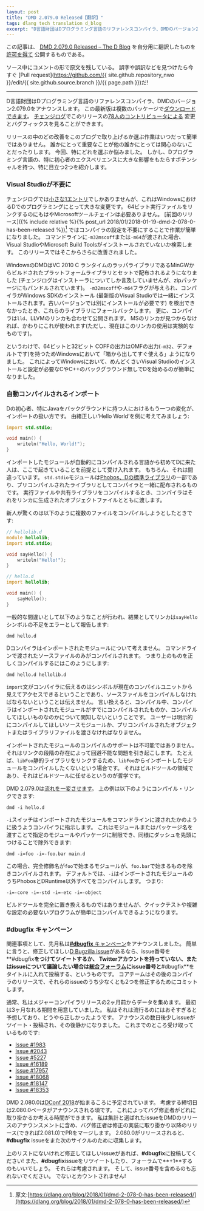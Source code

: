 ```yaml
---
layout: post
title: "DMD 2.079.0 Released【翻訳】"
tags: dlang tech translation d_blog
excerpt: "D言語財団はDプログラミング言語のリファレンスコンパイラ、DMDのバージョン2.079.0をアナウンスします。 "
---
```


この記事は、
[DMD 2.079.0 Released – The D Blog](https://dlang.org/blog/2018/03/03/dmd-2-079-0-released/)
を自分用に翻訳したものを
[許可を得て](http://dlang.org/blog/2017/06/16/life-in-the-fast-lane/#comment-1631)
公開するものである。

ソース中にコメントの形で原文を残している。
誤字や誤訳などを見つけたら今すぐ
[Pull request](https://github.com/{{ site.github.repository_nwo }}/edit/{{ site.github.source.branch }}/{{ page.path }})だ!

---

<!-- The D Language Foundation is happy to announce version 2.079.0 of DMD, the reference compiler for the D programming language. This latest version [is available for download](https://dlang.org/download.html) in multiple packages. [The changelog](https://dlang.org/changelog/2.079.0.html) details the changes and bugfixes that were the product of [78 contributors](https://dlang.org/changelog/2.079.0.html#contributors) for this release. -->

D言語財団はDプログラミング言語のリファレンスコンパイラ、DMDのバージョン2.079.0をアナウンスします。
この最新版は複数のパッケージで[ダウンロードできます](https://dlang.org/download.html)。
[チェンジログ](https://dlang.org/changelog/2.079.0.html)でこのリリースの[78人のコントリビュータによる](https://dlang.org/changelog/2.079.0.html#contributors)
変更とバグフィックスを見ることができます。

<!-- It’s not always easy to choose which enhancements or changes from a release to highlight on the blog. What’s important to some will elicit a shrug from others. This time, there’s so much to choose from that my head is spinning. But two in particular stand out as having the potential to result in a significant impact on the D programming experience, especially for those who are new to the language. -->

リリースの中のどの改善をこのブログで取り上げるか選ぶ作業はいつだって簡単ではありません。
誰かにとって重要なことが他の誰かにとっては関心のないことだったりします。
今回、特にどれを選ぶか悩みました。
しかし、Dプログラミング言語の、特に初心者のエクスペリエンスに大きな影響をもたらすポテンシャルを持つ、特に目立つ2つを紹介します。

<!-- ### No Visual Studio required -->

### Visual Studioが不要に

<!-- Although it has only [a small entry](https://dlang.org/changelog/2.079.0.html#lld_mingw) in the changelog, this is a very big deal for programming in D on Windows: the Microsoft toolchain is no longer required to link 64-bit executables. The [previous release](https://dlang.org/blog/2018/01/04/dmd-2-078-0-has-been-released/) made things easier by eliminating the need to configure the compiler; it now searches for a Visual Studio or Microsoft Build Tools installation when either `-m32mscoff` or `-m64` are passed on the command line. This release goes much further. -->

チェンジログでは[小さな1エントリ](https://dlang.org/changelog/2.079.0.html#lld_mingw)でしかありませんが、これはWindowsにおけるDでのプログラミングにとって大きな変更です。
64ビット実行ファイルをリンクするのにもはやMicrosoftツールチェインは必要ありません。
[前回のリリース]({% include relative %}{% post_url 2018/01/2018-01-19-dmd-2-078-0-has-been-released %})[^1]
ではコンパイラの設定を不要にすることで作業が簡単になりました。
コマンドラインに`-m32mscoff`または`-m64`が渡された場合、Visual StudioやMicrosoft Build Toolsがインストールされていないか検索します。
このリリースではそこからさらに改善されました。

[^1]: 原文:[https://dlang.org/blog/2018/01/dmd-2-078-0-has-been-released/](https://dlang.org/blog/2018/01/dmd-2-078-0-has-been-released/)

<!-- DMD on Windows now ships with a set of platform libraries built from the MinGW definitions and a wrapper library for the VC 2010 C runtime (the changelog only mentions the installer, but this is all bundled in the zip package as well). When given the `-m32mscoff` or `-m64` flags, if the compiler fails to find a Windows SDK installation (which comes installed with newer versions of Visual Studio – with older versions it must be installed separately), it will fallback on these libraries. Moreover, the compiler now ships with `lld`, the LLVM linker. If it fails to find the MS linker, this will be used instead (note, however, that the use of this linker is currently considered experimental). -->

WindowsのDMDはVC 2010 C ランタイムのラッパライブラリであるMinGWからビルドされたプラットフォームライブラリとセットで配布されるようになりました
(チェンジログはインストーラについてしか言及していませんが、zipパッケージにもバンドルされています)。
`-m32mscoff`や`-m64`フラグが与えられ、コンパイラがWindows SDKのインストール
(最新版のVisual Studioでは一緒にインストールされます。古いバージョンでは別にインストールが必要です)
を検出できなかったとき、これらのライブラリにフォールバックします。
更に、コンパイラは`lld`、LLVMのリンカも合わせて公開されます。
MSのリンカが見つからなければ、かわりにこれが使われます(ただし、現在はこのリンカの使用は実験的なものです)。

<!-- So the 64-bit and 32-bit COFF output is now an out-of-the-box experience on Windows, as it has always been with the OMF output (`-m32`, which is the default). This should make things a whole lot easier for those coming to D without a C or C++ background on Windows, for some of whom the need to install and configure Visual Studio has been a source of pain. -->

というわけで、64ビットと32ビット COFFの出力はOMFの出力(`-m32`、デフォルトです)を持つためWindowsにおいて「箱から出してすぐ使える」ようになりました。
これによってWindowsにおいて、めんどくさいVisual Studioのインストールと設定が必要なCやC++のバックグラウンド無しでDを始めるのが簡単になりました。

<!-- ### Automatically compiled imports -->

### 自動コンパイルされるインポート

<!-- Another trigger for some new D users, particularly those coming from a mostly Java background, has been the way imports are handled. Consider the venerable ‘Hello World’ example: -->

Dの初心者、特にJavaをバックグラウンドに持つ人におけるもう一つの変化が、インポートの扱い方です。
由緒正しい‘Hello World’を例に考えてみましょう:

```d
import std.stdio;

void main() {
    writeln("Hello, World!");
}
```

<!-- Someone coming to D for the first time from a language that automatically compiles imported modules could be forgiven for assuming that’s what’s happening here. Of course, that’s not the case. The `std.stdio` module is part of [Phobos, the D standard library](https://dlang.org/phobos/index.html), which ships with the compiler as a precompiled library. When compiling an executable or shared library, the compiler passes it on to the linker along any generated object files. -->

インポートしたモジュールが自動的にコンパイルされる言語から初めてDに来た人は、ここで起きていることを前提として受け入れます。
もちろん、それは間違っています。
`std.stdio`モジュールは[Phobos、Dの標準ライブラリ](https://dlang.org/phobos/index.html)の一部であり、プリコンパイルされたライブラリとしてコンパイラと一緒に配布されるものです。
実行ファイルや共有ライブラリをコンパイルするとき、コンパイラはそれをリンカに生成されたオブジェクトファイルとともに渡します。

<!-- The surprise comes when that same newcomer attempts to compile multiple files, such as: -->

新人が驚くのは以下のように複数のファイルをコンパイルしようとしたときです:

```d
// hellolib.d
module hellolib;
import std.stdio;

void sayHello() {
    writeln("Hello!");
}

// hello.d
import hellolib;

void main() {
    sayHello();
}
```


<!-- The common mistake is to do this, which results in a linker error about the missing `sayHello` symbol: -->

一般的な間違いとして以下のようなことが行われ、結果としてリンカは`sayHello`シンボルの不足をエラーとして報告します:

```
dmd hello.d
```

<!-- D compilers have never considered imported modules for compilation. Only source files passed on the command line are actually compiled. So the proper way to compile the above is like so: -->

Dコンパイラはインポートされたモジュールについて考えません。
コマンドラインで渡されたソースファイルのみがコンパイルされます。
つまり上のものを正しくコンパイルするにはこのようにします:

```
dmd hello.d hellolib.d
```

<!-- The `import` statement informs the compiler which symbols are visible and accessible in the current compilation unit, not which source files should be compiled. In other words, during compilation, the compiler doesn’t care whether imported modules have already been compiled or are intended to be compiled. The user must explicitly pass either all source modules intended for compilation on the command line, or their precompiled object or library files for linking. -->

`import`文がコンパイラに伝えるのはシンボルが現在のコンパイルユニットから見えてアクセスできるということであり、ソースファイルをコンパイルしなければならないということは伝えません。
言い換えると、コンパイル中、コンパイラはインポートされたモジュールがすでにコンパイルされたものか、コンパイルしてほしいものなのかについて関知しないということです。
ユーザーは明示的にコンパイルしてほしいソースモジュールか、プリコンパイルされたオブジェクトまたはライブラリファイルを渡さなければなりません。

<!-- It’s not that adding support for compiling imported modules is impossible. It’s that doing so comes with some configuration issues that are unavoidable thanks to the link step. For example, you don’t want to compile imported modules from `libFoo` when you’re already linking with the `libFoo` static library. This is getting into the realm of build tools, and so the philosophy has been to leave it up to build tools to handle. -->

インポートされたモジュールのコンパイルのサポートは不可能ではありません。
それはリンクの段階の存在によって回避不能な問題を引き起こします。
たとえば、`libFoo`静的ライブラリをリンクするため、`libFoo`からインポートしたモジュールをコンパイルしたくないという場合です。
それはビルドツールの領域であり、それはビルドツールに任せるというのが哲学です。

<!-- DMD 2.079.0 [changes the game](https://dlang.org/changelog/2.079.0.html#includeimports). Now, the above example can be compiled and linked like so: -->

DMD 2.079.0は[流れを一変させます](https://dlang.org/changelog/2.079.0.html#includeimports)。
上の例は以下のようにコンパイル・リンクできます:

```
dmd -i hello.d
```

<!-- The `-i` switch tells the compiler to treat imported modules as if they were passed on the command line. It can be limited to specific modules or packages by passing a module or package name, and the same can be excluded by preceding the name with a dash, e.g.: -->

`-i`スイッチはインポートされたモジュールをコマンドラインに渡されたかのように扱うようコンパイラに指示します。
これはモジュールまたはパッケージ名を渡すことで指定のモジュールやパッケージに制限でき、同様にダッシュを先頭につけることで除外できます:


```
dmd -i=foo -i=-foo.bar main.d
```

<!-- Here, any imported module whose fully-qualified name starts `foo` will be compiled, unless the name starts with `foo.bar`. By default, `-i` means to compile all imported modules except for those from Phobos and DRuntime, i.e.: -->

この場合、完全修飾名が`foo`で始まるモジュールが、`foo.bar`で始まるものを除きコンパイルされます。
デフォルトでは、`-i`はインポートされたモジュールのうちPhobosとDRuntime以外すべてをコンパイルします。
つまり:

```
-i=-core -i=-std -i=-etc -i=-object
```

<!-- While this is no substitute for a full on build tool, it makes quick tests and programs with no complex configuration requirements much easier to compile. -->

ビルドツールを完全に置き換えるものではありませんが、クイックテストや複雑な設定の必要ないプログラムが簡単にコンパイルできるようになります。

<!-- ### The #dbugfix Campaign -->

### #dbugfix キャンペーン

<!-- On a related note, last month I announced the [**#dbugfix** Campaign](https://dlang.org/blog/2018/02/03/the-dbugfix-campaign/). The short of it is, if there’s a [D Bugzilla issue](https://issues.dlang.org/) you’d really like to see fixed, tweet the issue number along with **#dbugfix**, or, if you don’t have a Twitter account or you’d like to have a discussion about the issue, make a post in [the General forum](https://forum.dlang.org/group/general) with the issue number and **#dbugfix** in the title. The core team will commit to fixing at least two of those issues for a subsequent compiler release. -->

関連事項として、先月私は[**#dbugfix** キャンペーン](https://dlang.org/blog/2018/02/03/the-dbugfix-campaign/)をアナウンスしました。
簡単に言うと、修正してほしい[D Bugzilla issue](https://issues.dlang.org/)があるなら、issue番号を**#dbugfix**をつけてツイートするか、
Twitterアカウントを持っていない、またはissueについて議論したい場合は[総合フォーラム](https://forum.dlang.org/group/general)にissue番号と**#dbugfix**をタイトルに入れて投稿する、というものです。
コアチームはその後のコンパイラのリリースで、それらのissueのうち少なくとも2つを修正するためにコミットします。

<!-- Normally, I’ll collect the data for the two months between major compiler releases. For the initial batch, we’re going three months to give people time to get used to it. I anticipated it would be slow to catch on, and it seems I was right. There were a few issues tweeted and posted in the days after the announcement, but then it went quiet. So far, this is what we have: -->

通常、私はメジャーコンパイラリリースの2ヶ月前からデータを集めます。
最初は3ヶ月なれる期間を用意していました。
私はそれは流行るのにはおそすぎると予想しており、どうやら正しかったようです。
アナウンスの数日後少しissueがツイート・投稿され、その後静かになりました。
これまでのところ受け取っているものです:

*   [Issue #1983](https://issues.dlang.org/show_bug.cgi?id=1983)
*   [Issue #2043](https://issues.dlang.org/show_bug.cgi?id=2043)
*   [Issue #5227](https://issues.dlang.org/show_bug.cgi?id=5227)
*   [Issue #16189](https://issues.dlang.org/show_bug.cgi?id=16189)
*   [Issue #17957](https://issues.dlang.org/show_bug.cgi?id=17957)
*   [Issue #18068](https://issues.dlang.org/show_bug.cgi?id=18068)
*   [Issue #18147](https://issues.dlang.org/show_bug.cgi?id=18147)
*   [Issue #18353](https://issues.dlang.org/show_bug.cgi?id=18353)

<!-- DMD 2.080.0 is scheduled for release just as [DConf 2018](http://dconf.org/2018/index.html) kicks off. The cutoff date for consideration during this run will be the day the 2.080.0 beta is announced. That will give our bugfixers time to consider which bugs to work on. I’ll include the tally and the issues they select in the DMD release announcement, then they will work to get the fixes implemented and the PRs merged in a subsequent release (hopefully 2.081.0). When 2.080.0 is released, I’ll start collecting **#dbugfix** issues for the next cycle. -->

DMD 2.080.0は[DConf 2018](http://dconf.org/2018/index.html)が始まるころに予定されています。
考慮する締切日は2.080.0ベータがアナウンスされる頃です。
これによってバグ修正者がどれに取り掛かるか考える時間ができます。
私は集計と選ばれたissueをDMDのリリースのアナウンスメントに含め、バグ修正者は修正の実装に取り掛かり以降のリリース(できれば2.081.0)でPRをマージします。
2.080.0がリリースされると、**#dbugfix** issueをまた次のサイクルのために収集します。

<!-- So if there’s an issue you want fixed that isn’t on that list above, put it out there with **#dbugfix**! Also, don’t be shy about retweeting **#dbugfix** issues or **+1**’ing them in the forums. This will add weight to the consideration of which ones to fix. And remember, include an issue number, otherwise it isn’t going to count! -->

上のリストにないけれど修正してほしいissueがあれば、**#dbugfix**に投稿してください!
また、**#dbugfix**issueをリツイートしたり、フォーラムで**+1**するのもいいでしょう。
それらは考慮されます。
そして、issue番号を含めるのも忘れないでください。
でないとカウントされません!